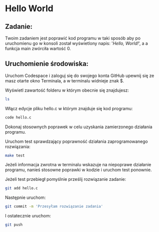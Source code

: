 # Hello World

## Zadanie:
Twoim zadaniem jest poprawić kod programu w taki sposób aby po uruchomienu go w konsoli został wyświetlony napis: '<i>Hello, World!</i>', a a funkcja main zwórciła wartość 0. 

## Uruchomienie środowiska:
Uruchom Codespace i zaloguj się do swojego konta GitHub upewnij się ze masz otarte okno Terminala, a w terminalu widnieje znak $.

Wyświetl zawartość folderu w którym obecnie się znajdujesz:
```bash
ls
```
Włącz edycje pliku hello.c w którym znajduje się kod programu:
```bash
code hello.c
```
Dokonaj stosownych poprawek w celu uzyskania zamierzonego działania programu.

Uruchom test sprawdzający poprawność działania zaprogramowanego rozwiązania:
```bash
make test
```

Jeżeli informacja zwrotna w terminalu wskazuje na niepoprawe działanie programu, nanieś stosowne poprawki w kodzie i uruchom test ponownie.

Jeżeli test przebiegł pomyślnie prześlij rozwiązanie zadanie:

```bash
git add hello.c
```
Następnie uruchom:

```bash
git commit -m 'Przesyłam rozwiązanie zadania'
```
I ostatecznie uruchom:

```bash
git push
```

